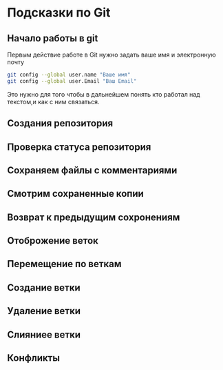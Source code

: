 # Подсказки по Git

## Начало работы в git 

Первым действие работе в Git нужно задать ваше имя и электронную почту 
```sh
git config --global user.name "Ваше имя"
git config --global user.Email "Ваш Email"
```
Это нужно для того чтобы в дальнейшем понять кто работал над текстом,и как с ним связаться. 



## Создания репозитория 

## Проверка статуса репозитория 

## Сохраняем файлы с комментариями 

## Смотрим сохраненные копии 

## Возврат к предыдущим сохронениям 

## Отоброжение веток 

## Перемещение по веткам 

## Создание ветки 

## Удаление ветки 

## Слияниее ветки 

## Конфликты 

